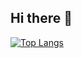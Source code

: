 ## Hi there 👋


[![Top Langs](https://github-readme-stats.vercel.app/api/top-langs/?username=깃허브아이디)](https://github.com/hamxxn/github-readme-stats)



